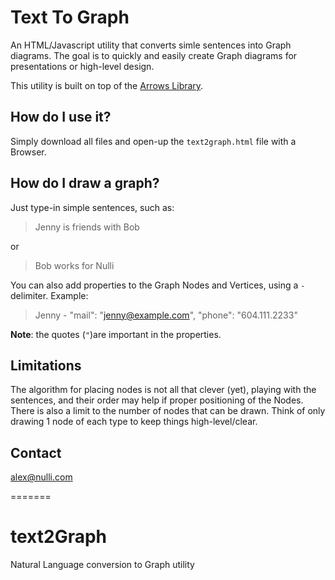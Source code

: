# Text To Graph

An HTML/Javascript utility that converts simle sentences into Graph diagrams. The goal is to quickly and easily create Graph diagrams for presentations or high-level design.

This utility is built on top of the [Arrows Library](https://github.com/apcj/arrows).

## How do I use it?

Simply download all files and open-up the `text2graph.html` file with a Browser.

## How do I draw a graph?

Just type-in simple sentences, such as:
>Jenny is friends with Bob

or
>Bob works for Nulli

You can also add properties to the Graph Nodes and Vertices, using a `-` delimiter. Example:
>Jenny - "mail": "jenny@example.com", "phone": "604.111.2233"

**Note**: the quotes (`"`)are important in the properties.

## Limitations

The algorithm for placing nodes is not all that clever (yet), playing with the sentences, and their order may help if proper positioning of the Nodes. There is also a limit to the number of nodes that can be drawn. Think of only drawing 1 node of each type to keep things high-level/clear.

## Contact
alex@nulli.com

=======
# text2Graph
Natural Language conversion to Graph utility

